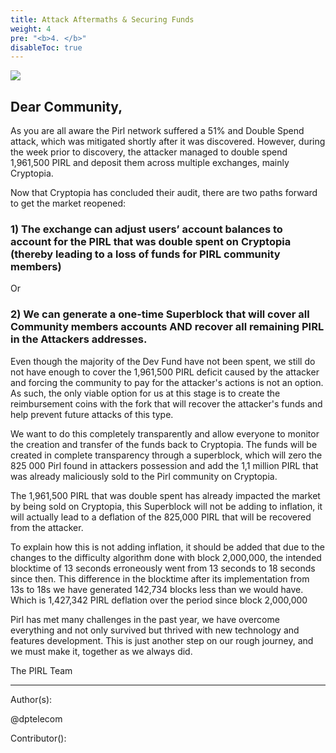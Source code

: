 ```yaml
---
title: Attack Aftermaths & Securing Funds
weight: 4
pre: "<b>4. </b>"
disableToc: true
---
```


![](/development/images/aftermath.png)

## Dear Community,

As you are all aware the Pirl network suffered a 51% and Double Spend attack, 
which was mitigated shortly after it was discovered. However, 
during the week prior to discovery, 
the attacker managed to double spend 1,961,500 PIRL and deposit them across multiple exchanges, 
mainly Cryptopia.


Now that Cryptopia has concluded their audit, 
there are two paths forward to get the market reopened:


### 1) The exchange can adjust users’ account balances to account for the PIRL that was double spent on Cryptopia (thereby leading to a loss of funds for PIRL community members)


Or 

### 2) We can generate a one-time Superblock that will cover all Community members accounts AND recover all remaining PIRL in the Attackers addresses.


Even though the majority of the Dev Fund have not been spent, 
we still do not have enough to cover the 1,961,500 PIRL deficit caused by the attacker and forcing the community to pay for the attacker's actions is not an option. 
As such, the only viable option for us at this stage is to create the reimbursement coins with the fork that will recover the attacker's funds and help prevent future attacks of this type.


We want to do this completely transparently and allow everyone to monitor the creation and transfer of the funds back to Cryptopia. 
The funds will be created in complete transparency through a superblock, 
which will zero the 825 000 Pirl found in attackers possession and add the 1,1 million PIRL that was already maliciously sold to the Pirl community on Cryptopia.


The 1,961,500 PIRL that was double spent has already impacted the market by being sold on Cryptopia, 
this Superblock will not be adding to inflation, it will actually lead to a deflation of the 825,000 PIRL that will be recovered from the attacker. 

To explain how this is not adding inflation, 
it should be added that due to the changes to the difficulty algorithm done with block 2,000,000, the intended blocktime of 13 seconds erroneously went from 13 seconds to 18 seconds since then. 
This difference in the blocktime after its implementation from 13s to 18s we have generated 142,734 blocks less than we would have. Which is 1,427,342 PIRL deflation over the period since block 2,000,000


Pirl has met many challenges in the past year, we have overcome everything and not only survived but thrived with new technology and features development. 
This is just another step on our rough journey, and we must make it, together as we always did.


The PIRL Team


---
Author(s):  

@dptelecom  

Contributor():
